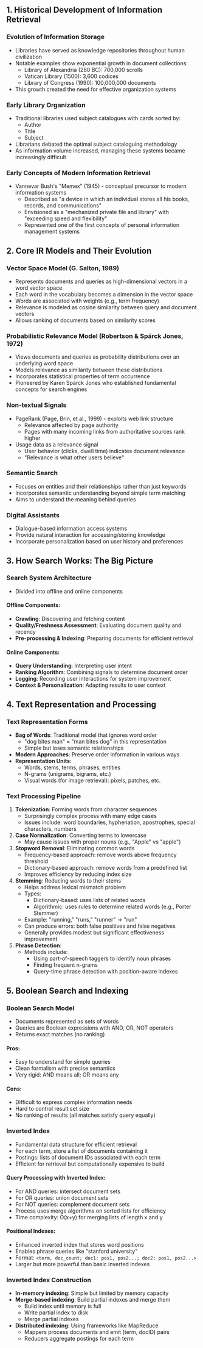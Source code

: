 ## 1. Historical Development of Information Retrieval

### Evolution of Information Storage

- Libraries have served as knowledge repositories throughout human civilization
- Notable examples show exponential growth in document collections:
    - Library of Alexandria (280 BC): 700,000 scrolls
    - Vatican Library (1500): 3,600 codices
    - Library of Congress (1990): 100,000,000 documents
- This growth created the need for effective organization systems

### Early Library Organization

- Traditional libraries used subject catalogues with cards sorted by:
    - Author
    - Title
    - Subject
- Librarians debated the optimal subject cataloguing methodology
- As information volume increased, managing these systems became increasingly difficult

### Early Concepts of Modern Information Retrieval

- Vannevar Bush's "Memex" (1945) - conceptual precursor to modern information systems
    - Described as "a device in which an individual stores all his books, records, and communications"
    - Envisioned as a "mechanized private file and library" with "exceeding speed and flexibility"
    - Represented one of the first concepts of personal information management systems

## 2. Core IR Models and Their Evolution

### Vector Space Model (G. Salton, 1989)

- Represents documents and queries as high-dimensional vectors in a word vector space
- Each word in the vocabulary becomes a dimension in the vector space
- Words are associated with weights (e.g., term frequency)
- Relevance is modeled as cosine similarity between query and document vectors
- Allows ranking of documents based on similarity scores

### Probabilistic Relevance Model (Robertson & Spärck Jones, 1972)

- Views documents and queries as probability distributions over an underlying word space
- Models relevance as similarity between these distributions
- Incorporates statistical properties of term occurrence
- Pioneered by Karen Spärck Jones who established fundamental concepts for search engines

### Non-textual Signals

- PageRank (Page, Brin, et al., 1999) - exploits web link structure
    - Relevance affected by page authority
    - Pages with many incoming links from authoritative sources rank higher
- Usage data as a relevance signal
    - User behavior (clicks, dwell time) indicates document relevance
    - "Relevance is what other users believe"

### Semantic Search

- Focuses on entities and their relationships rather than just keywords
- Incorporates semantic understanding beyond simple term matching
- Aims to understand the meaning behind queries

### Digital Assistants

- Dialogue-based information access systems
- Provide natural interaction for accessing/storing knowledge
- Incorporate personalization based on user history and preferences

## 3. How Search Works: The Big Picture

### Search System Architecture

- Divided into offline and online components

#### Offline Components:

- **Crawling**: Discovering and fetching content
- **Quality/Freshness Assessment**: Evaluating document quality and recency
- **Pre-processing & Indexing**: Preparing documents for efficient retrieval

#### Online Components:

- **Query Understanding**: Interpreting user intent
- **Ranking Algorithm**: Combining signals to determine document order
- **Logging**: Recording user interactions for system improvement
- **Context & Personalization**: Adapting results to user context

## 4. Text Representation and Processing

### Text Representation Forms

- **Bag of Words**: Traditional model that ignores word order
    - "dog bites man" = "man bites dog" in this representation
    - Simple but loses semantic relationships
- **Modern Approaches**: Preserve order information in various ways
- **Representation Units**:
    - Words, stems, terms, phrases, entities
    - N-grams (unigrams, bigrams, etc.)
    - Visual words (for image retrieval): pixels, patches, etc.

### Text Processing Pipeline
1. **Tokenization**: Forming words from character sequences
    - Surprisingly complex process with many edge cases
    - Issues include: word boundaries, hyphenation, apostrophes, special characters, numbers
2. **Case Normalization**: Converting terms to lowercase
    - May cause issues with proper nouns (e.g., "Apple" vs "apple")
3. **Stopword Removal**: Eliminating common words
    - Frequency-based approach: remove words above frequency threshold
    - Dictionary-based approach: remove words from a predefined list
    - Improves efficiency by reducing index size
4. **Stemming**: Reducing words to their stems
    - Helps address lexical mismatch problem
    - Types:
        - Dictionary-based: uses lists of related words
        - Algorithmic: uses rules to determine related words (e.g., Porter Stemmer)
    - Example: "running," "runs," "runner" → "run"
    - Can produce errors: both false positives and false negatives
    - Generally provides modest but significant effectiveness improvement
5. **Phrase Detection**:
    - Methods include:
        - Using part-of-speech taggers to identify noun phrases
        - Finding frequent n-grams
        - Query-time phrase detection with position-aware indexes

## 5. Boolean Search and Indexing

### Boolean Search Model

- Documents represented as sets of words
- Queries are Boolean expressions with AND, OR, NOT operators
- Returns exact matches (no ranking)

#### Pros:

- Easy to understand for simple queries
- Clean formalism with precise semantics
- Very rigid: AND means all; OR means any

#### Cons:

- Difficult to express complex information needs
- Hard to control result set size
- No ranking of results (all matches satisfy query equally)

### Inverted Index

- Fundamental data structure for efficient retrieval
- For each term, store a list of documents containing it
- Postings: lists of document IDs associated with each term
- Efficient for retrieval but computationally expensive to build

#### Query Processing with Inverted Index:

- For AND queries: intersect document sets
- For OR queries: union document sets
- For NOT queries: complement document sets
- Process uses merge algorithms on sorted lists for efficiency
- Time complexity: O(x+y) for merging lists of length x and y

#### Positional Indexes:

- Enhanced inverted index that stores word positions
- Enables phrase queries like "stanford university"
- Format: `<term, doc_count; doc1: pos1, pos2...; doc2: pos1, pos2...>`
- Larger but more powerful than basic inverted indexes

### Inverted Index Construction

- **In-memory indexing**: Simple but limited by memory capacity
- **Merge-based indexing**: Build partial indexes and merge them
    - Build index until memory is full
    - Write partial index to disk
    - Merge partial indexes
- **Distributed indexing**: Using frameworks like MapReduce
    - Mappers process documents and emit (term, docID) pairs
    - Reducers aggregate postings for each term